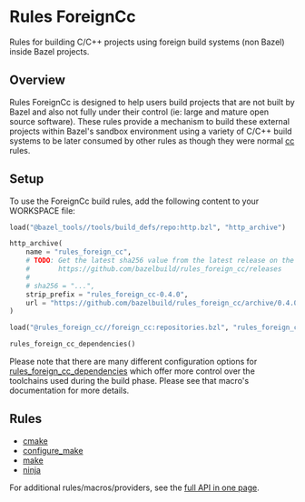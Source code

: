 # Rules ForeignCc

Rules for building C/C++ projects using foreign build systems (non Bazel) inside Bazel projects.

## Overview

Rules ForeignCc is designed to help users build projects that are not built by Bazel and also
not fully under their control (ie: large and mature open source software). These rules provide
a mechanism to build these external projects within Bazel's sandbox environment using a variety
of C/C++ build systems to be later consumed by other rules as though they were normal [cc][cc]
rules.

[cc]: https://docs.bazel.build/versions/master/be/c-cpp.html

## Setup

To use the ForeignCc build rules, add the following content to your WORKSPACE file:

```python
load("@bazel_tools//tools/build_defs/repo:http.bzl", "http_archive")

http_archive(
    name = "rules_foreign_cc",
    # TODO: Get the latest sha256 value from the latest release on the releases page
    #       https://github.com/bazelbuild/rules_foreign_cc/releases
    #
    # sha256 = "...",
    strip_prefix = "rules_foreign_cc-0.4.0",
    url = "https://github.com/bazelbuild/rules_foreign_cc/archive/0.4.0.tar.gz",
)

load("@rules_foreign_cc//foreign_cc:repositories.bzl", "rules_foreign_cc_dependencies")

rules_foreign_cc_dependencies()
```

Please note that there are many different configuration options for
[rules_foreign_cc_dependencies](./flatten.md#rules_foreign_cc_dependencies)
which offer more control over the toolchains used during the build phase. Please see
that macro's documentation for more details.

## Rules

- [cmake](./cmake.md)
- [configure_make](./configure_make.md)
- [make](./make.md)
- [ninja](./ninja.md)

For additional rules/macros/providers, see the [full API in one page](./flatten.md).
